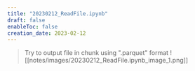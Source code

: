 ```yaml
---
title: "20230212_ReadFile.ipynb"
draft: false
enableToc: false
creation_date: 2023-02-12
---
```


> Try to output file in chunk using ".parquet" format ![[notes/images/20230212_ReadFile.ipynb_image_1.png]]

